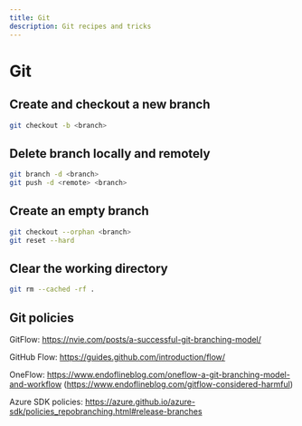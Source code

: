 ```yaml
---
title: Git
description: Git recipes and tricks
---
```

# Git

## Create and checkout a new branch

```bash
git checkout -b <branch>
```

## Delete branch locally and remotely

```bash
git branch -d <branch>
git push -d <remote> <branch>
```

## Create an empty branch

```bash
git checkout --orphan <branch>
git reset --hard
```

## Clear the working directory

```bash
git rm --cached -rf .
```

## Git policies

GitFlow: https://nvie.com/posts/a-successful-git-branching-model/

GitHub Flow: https://guides.github.com/introduction/flow/

OneFlow: https://www.endoflineblog.com/oneflow-a-git-branching-model-and-workflow (https://www.endoflineblog.com/gitflow-considered-harmful)

Azure SDK policies: https://azure.github.io/azure-sdk/policies_repobranching.html#release-branches